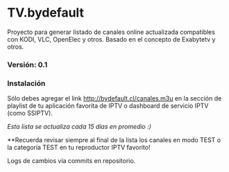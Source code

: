 # TV.bydefault #

Proyecto para generar listado de canales online actualizada compatibles con KODI, VLC, OpenElec y otros. Basado en el concepto de Exabytetv y otros.

### Versión: 0.1 ###

### Instalación ###
Sólo debes agregar el link http://bydefault.cl/canales.m3u en la sección de playlist de tu aplicación favorita de IPTV o dashboard de servicio IPTV (como SSIPTV). 

*Esta lista se actualiza cada 15 días en promedio :)*

**Recuerda revisar siempre al final de la lista los canales en modo TEST o la categoría TEST en tu reproductor IPTV favorito!

Logs de cambios vía commits en repositorio.
